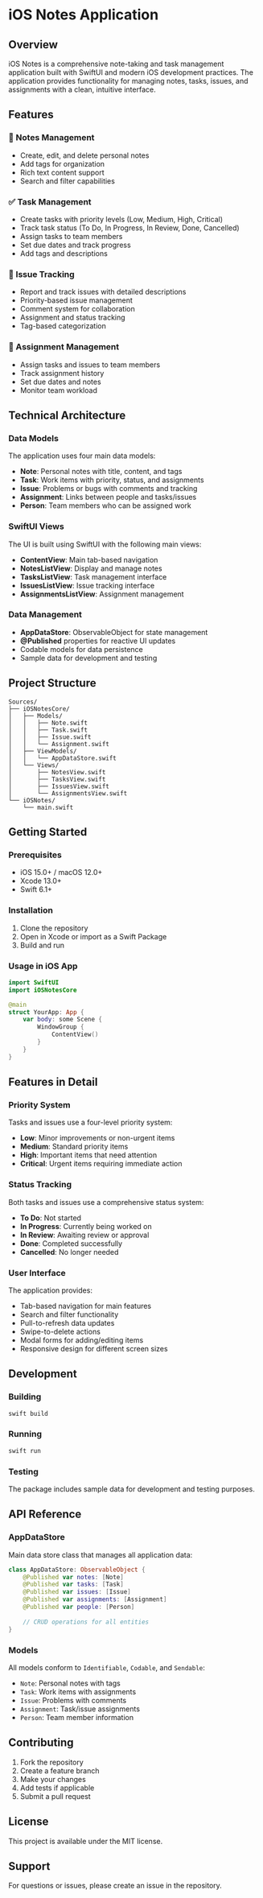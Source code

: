 # iOS Notes Application

## Overview

iOS Notes is a comprehensive note-taking and task management application built with SwiftUI and modern iOS development practices. The application provides functionality for managing notes, tasks, issues, and assignments with a clean, intuitive interface.

## Features

### 📝 Notes Management
- Create, edit, and delete personal notes
- Add tags for organization
- Rich text content support
- Search and filter capabilities

### ✅ Task Management
- Create tasks with priority levels (Low, Medium, High, Critical)
- Track task status (To Do, In Progress, In Review, Done, Cancelled)
- Assign tasks to team members
- Set due dates and track progress
- Add tags and descriptions

### 🚨 Issue Tracking
- Report and track issues with detailed descriptions
- Priority-based issue management
- Comment system for collaboration
- Assignment and status tracking
- Tag-based categorization

### 👥 Assignment Management
- Assign tasks and issues to team members
- Track assignment history
- Set due dates and notes
- Monitor team workload

## Technical Architecture

### Data Models

The application uses four main data models:

- **Note**: Personal notes with title, content, and tags
- **Task**: Work items with priority, status, and assignments
- **Issue**: Problems or bugs with comments and tracking
- **Assignment**: Links between people and tasks/issues
- **Person**: Team members who can be assigned work

### SwiftUI Views

The UI is built using SwiftUI with the following main views:

- **ContentView**: Main tab-based navigation
- **NotesListView**: Display and manage notes
- **TasksListView**: Task management interface
- **IssuesListView**: Issue tracking interface
- **AssignmentsListView**: Assignment management

### Data Management

- **AppDataStore**: ObservableObject for state management
- **@Published** properties for reactive UI updates
- Codable models for data persistence
- Sample data for development and testing

## Project Structure

```
Sources/
├── iOSNotesCore/
│   ├── Models/
│   │   ├── Note.swift
│   │   ├── Task.swift
│   │   ├── Issue.swift
│   │   └── Assignment.swift
│   ├── ViewModels/
│   │   └── AppDataStore.swift
│   └── Views/
│       ├── NotesView.swift
│       ├── TasksView.swift
│       ├── IssuesView.swift
│       └── AssignmentsView.swift
└── iOSNotes/
    └── main.swift
```

## Getting Started

### Prerequisites

- iOS 15.0+ / macOS 12.0+
- Xcode 13.0+
- Swift 6.1+

### Installation

1. Clone the repository
2. Open in Xcode or import as a Swift Package
3. Build and run

### Usage in iOS App

```swift
import SwiftUI
import iOSNotesCore

@main
struct YourApp: App {
    var body: some Scene {
        WindowGroup {
            ContentView()
        }
    }
}
```

## Features in Detail

### Priority System

Tasks and issues use a four-level priority system:
- **Low**: Minor improvements or non-urgent items
- **Medium**: Standard priority items
- **High**: Important items that need attention
- **Critical**: Urgent items requiring immediate action

### Status Tracking

Both tasks and issues use a comprehensive status system:
- **To Do**: Not started
- **In Progress**: Currently being worked on
- **In Review**: Awaiting review or approval
- **Done**: Completed successfully
- **Cancelled**: No longer needed

### User Interface

The application provides:
- Tab-based navigation for main features
- Search and filter functionality
- Pull-to-refresh data updates
- Swipe-to-delete actions
- Modal forms for adding/editing items
- Responsive design for different screen sizes

## Development

### Building

```bash
swift build
```

### Running

```bash
swift run
```

### Testing

The package includes sample data for development and testing purposes.

## API Reference

### AppDataStore

Main data store class that manages all application data:

```swift
class AppDataStore: ObservableObject {
    @Published var notes: [Note]
    @Published var tasks: [Task]
    @Published var issues: [Issue]
    @Published var assignments: [Assignment]
    @Published var people: [Person]
    
    // CRUD operations for all entities
}
```

### Models

All models conform to `Identifiable`, `Codable`, and `Sendable`:

- `Note`: Personal notes with tags
- `Task`: Work items with assignments
- `Issue`: Problems with comments
- `Assignment`: Task/issue assignments
- `Person`: Team member information

## Contributing

1. Fork the repository
2. Create a feature branch
3. Make your changes
4. Add tests if applicable
5. Submit a pull request

## License

This project is available under the MIT license.

## Support

For questions or issues, please create an issue in the repository.